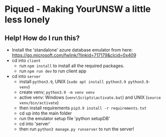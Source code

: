 # Piqued - Making YourUNSW a little less lonely

## Help! How do I run this?

- Install the 'standalone' azure database emulator from here: https://go.microsoft.com/fwlink/?linkid=717179&clcid=0x409
- cd into `client`
    - run `npm install` to install all the required packages.
    - run `npm run dev` to run client app
- cd into `server`
    - install `python3.9`, UNIX (`sudo apt install python3.9 python3.9-venv`)
    - create venv; `python3.9 -m venv venv`
    - active venv: Windows (`venv\Scripts\activate.bat`) and UNIX (`source venv/bin/activate`)
    - then install requirements `pip3.9 install -r requirements.txt`
    - cd up into the main folder
    - run the emulator setup file 'python setupDB'
    - cd into 'server'
    - then run `python3 manage.py runserver` to run the server!
    
